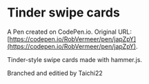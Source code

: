 # Tinder swipe cards

A Pen created on CodePen.io. Original URL: [https://codepen.io/RobVermeer/pen/japZpY](https://codepen.io/RobVermeer/pen/japZpY).

Tinder-style swipe cards made with hammer.js.

Branched and editied by Taichi22